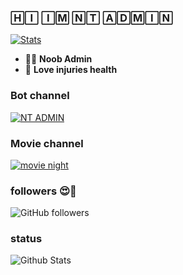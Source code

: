 
### 🄷🄸 🄸🄼 🄽🅃 🄰🄳🄼🄸🄽


[![Stats](https://github-readme-stats.vercel.app/api?username=NT-BOT-TE&hide=prs&count_public=true&show_icons=true&theme=algolia)](https://github.com/anuraghazra/github-readme-stats)

- 🧑‍💼 <b>Noob Admin</b>
- 💞 <b>Love injuries health</b> 

### Bot channel
[![NT ADMIN](https://img.shields.io/badge/Channel-join-<COLOR>.svg)](https://t.me/NT_BOT_CHANNEL)
### Movie channel 
[![movie night](https://img.shields.io/badge/Movie+Channel-join-<COLOR>.svg)](https://t.me/MOVIES_NIGHTG)

### followers 😍🤩
![GitHub followers](https://img.shields.io/github/followers/NT-BOT-TE?style=social) 

### status
![Github Stats](https://github-stats-alpha.vercel.app/api/?username=NT-BOT-TE&tc=323&ic=323)
